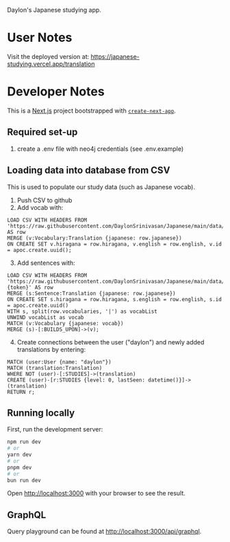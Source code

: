 Daylon's Japanese studying app.

# User Notes

Visit the deployed version at: https://japanese-studying.vercel.app/translation

# Developer Notes

This is a [Next.js](https://nextjs.org/) project bootstrapped with [`create-next-app`](https://github.com/vercel/next.js/tree/canary/packages/create-next-app).

## Required set-up

1. create a .env file with neo4j credentials (see .env.example)

## Loading data into database from CSV

This is used to populate our study data (such as Japanese vocab).

1. Push CSV to github
2. Add vocab with:

```
LOAD CSV WITH HEADERS FROM 'https://raw.githubusercontent.com/DaylonSrinivasan/Japanese/main/data/vocabulary.csv/{token}' AS row
MERGE (v:Vocabulary:Translation {japanese: row.japanese})
ON CREATE SET v.hiragana = row.hiragana, v.english = row.english, v.id = apoc.create.uuid();
```

3. Add sentences with:

```
LOAD CSV WITH HEADERS FROM 'https://raw.githubusercontent.com/DaylonSrinivasan/Japanese/main/data/sentences.csv?{token}' AS row
MERGE (s:Sentence:Translation {japanese: row.japanese})
ON CREATE SET s.hiragana = row.hiragana, s.english = row.english, s.id = apoc.create.uuid()
WITH s, split(row.vocabularies, '|') as vocabList
UNWIND vocabList as vocab
MATCH (v:Vocabulary {japanese: vocab})
MERGE (s)-[:BUILDS_UPON]->(v);
```

4. Create connections between the user ("daylon") and newly added translations by entering:

```
MATCH (user:User {name: "daylon"})
MATCH (translation:Translation)
WHERE NOT (user)-[:STUDIES]->(translation)
CREATE (user)-[r:STUDIES {level: 0, lastSeen: datetime()}]->(translation)
RETURN r;
```


## Running locally

First, run the development server:

```bash
npm run dev
# or
yarn dev
# or
pnpm dev
# or
bun run dev
```

Open [http://localhost:3000](http://localhost:3000) with your browser to see the result.

## GraphQL

Query playground can be found at [http://localhost:3000/api/graphql](http://localhost:3000/api/graphql).

